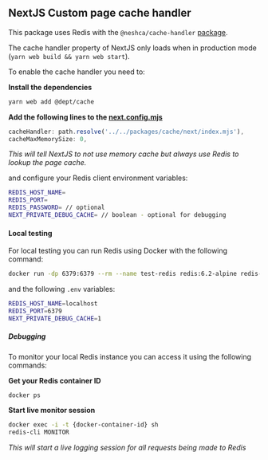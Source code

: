 ## NextJS Custom page cache handler

This package uses Redis with the `@neshca/cache-handler` [package](https://caching-tools.github.io/next-shared-cache).

The cache handler property of NextJS only loads when in production mode (`yarn web build && yarn web start`).

To enable the cache handler you need to:

**Install the dependencies**

```bash
yarn web add @dept/cache
```

**Add the following lines to the [next.config.mjs](/apps/web/config/next-config.mjs)**

```typescript
cacheHandler: path.resolve('../../packages/cache/next/index.mjs'),
cacheMaxMemorySize: 0,
```

_This will tell NextJS to not use memory cache but always use Redis to lookup the page cache._

and configure your Redis client environment variables:

```bash
REDIS_HOST_NAME=
REDIS_PORT=
REDIS_PASSWORD= // optional
NEXT_PRIVATE_DEBUG_CACHE= // boolean - optional for debugging
```

#### Local testing

For local testing you can run Redis using Docker with the following command:

```bash
docker run -dp 6379:6379 --rm --name test-redis redis:6.2-alpine redis-server --loglevel warning
```

and the following `.env` variables:

```bash
REDIS_HOST_NAME=localhost
REDIS_PORT=6379
NEXT_PRIVATE_DEBUG_CACHE=1
```

##### Debugging

To monitor your local Redis instance you can access it using the following commands:

**Get your Redis container ID**

```bash
docker ps
```

**Start live monitor session**

```bash
docker exec -i -t {docker-container-id} sh
redis-cli MONITOR
```

_This will start a live logging session for all requests being made to Redis_
